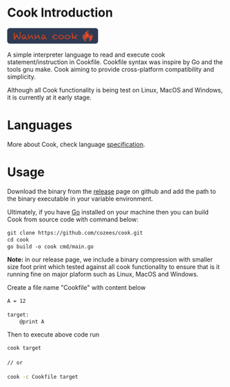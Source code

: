 # Cook Introduction

![icon](docs/icon.mark.png)

A simple interpreter language to read and execute cook statement/instruction in Cookfile. 
Cookfile syntax was inspire by Go and the tools gnu make. Cook aiming to provide cross-platform
compatibility and simplicity.

Although all Cook functionality is being test on Linux, MacOS and Windows, it is currently at it early stage.

# Languages

More about Cook, check language [specification](spec/language.md).

# Usage

Download the binary from the [release](https://github.com/cozees/cook/releases/tag/0.0.1.alpha) page on github and add the path to the binary
executable in your variable environment.

Ultimately, if you have [Go](https://github.com/golang/go) installed on your machine then you can build Cook from source code with command below:

```shell
git clone https://github.com/cozees/cook.git
cd cook
go build -o cook cmd/main.go
```

**Note:** in our release page, we include a binary compression with smaller size foot print which tested against all cook functionality to ensure that is it running fine on major plaform such as Linux, MacOS and Windows.

Create a file name "Cookfile" with content below

```cook
A = 12

target:
    @print A
```

Then to execute above code run

```bash
cook target

// or

cook -c Cookfile target
```

